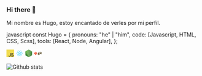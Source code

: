 ### Hi there 👋
Mi nombre es Hugo, estoy encantado de verles por mi perfil.

javascript
const Hugo  = {
  pronouns: "he" | "him",
  code: [Javascript, HTML, CSS, Scss],
  tools: [React, Node, Angular],
  };


<code><img height="20" src="https://raw.githubusercontent.com/github/explore/80688e429a7d4ef2fca1e82350fe8e3517d3494d/topics/javascript/javascript.png"></code>
<code><img height="20" src="https://raw.githubusercontent.com/github/explore/80688e429a7d4ef2fca1e82350fe8e3517d3494d/topics/react/react.png"></code>
<code><img height="20" src="https://raw.githubusercontent.com/github/explore/80688e429a7d4ef2fca1e82350fe8e3517d3494d/topics/nodejs/nodejs.png"></code>
<code><img height="20" src="https://raw.githubusercontent.com/github/explore/80688e429a7d4ef2fca1e82350fe8e3517d3494d/topics/git/git.png"></code>

![Github stats](https://github-readme-stats.vercel.app/api?username=iampavangandhi&show_icons=true&hide_border=true)

